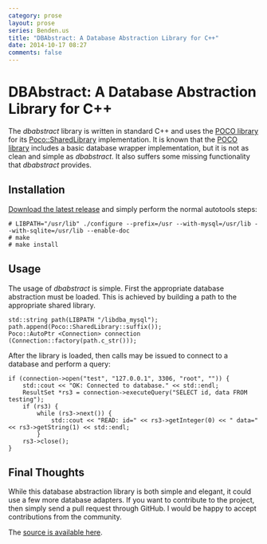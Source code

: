 ```yaml
---
category: prose
layout: prose
series: Benden.us
title: "DBAbstract: A Database Abstraction Library for C++"
date: 2014-10-17 08:27
comments: false
---
```


DBAbstract: A Database Abstraction Library for C++
==================================================

The *dbabstract* library is written in standard C++ and uses the [POCO
library](http://pocoproject.org) for its [Poco::SharedLibrary](http://pocoproject.org/docs/Poco.SharedLibrary.html) implementation. It is known that
the [POCO library](http://pocoproject.org) includes a basic database wrapper implementation, but
it is not as clean and simple as *dbabstract*. It also suffers some
missing functionality that *dbabstract* provides.

Installation
------------

[Download the latest release](https://github.com/jbenden/dbabstract) and simply perform the normal autotools
steps:

    # LIBPATH="/usr/lib" ./configure --prefix=/usr --with-mysql=/usr/lib --with-sqlite=/usr/lib --enable-doc
    # make
    # make install

Usage
-----

The usage of *dbabstract* is simple. First the appropriate database
abstraction must be loaded. This is achieved by building a path to the
appropriate shared library.

    std::string path(LIBPATH "/libdba_mysql");
    path.append(Poco::SharedLibrary::suffix());
    Poco::AutoPtr <Connection> connection (Connection::factory(path.c_str()));

After the library is loaded, then calls may be issued to connect to a
database and perform a query:

    if (connection->open("test", "127.0.0.1", 3306, "root", "")) {
        std::cout << "OK: Connected to database." << std::endl;
        ResultSet *rs3 = connection->executeQuery("SELECT id, data FROM testing");
        if (rs3) {
            while (rs3->next()) {
                std::cout << "READ: id=" << rs3->getInteger(0) << " data=" << rs3->getString(1) << std::endl;
            }
        rs3->close();
    }

Final Thoughts
--------------

While this database abstraction library is both simple and elegant, it
could use a few more database adapters. If you want to contribute to
the project, then simply send a pull request through GitHub. I would
be happy to accept contributions from the community.

The [source is available here](https://github.com/jbenden/dbabstract).
